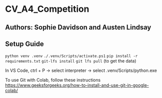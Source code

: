 # CV_A4_Competition
## Authors: Sophie Davidson and Austen Lindsay

## Setup Guide
```python venv .venv```
```./.venv/Scripts/activate.ps1```
```pip install -r requirements.txt```
```git-lfs install```
```git lfs pull``` (to get the data)

In VS Code, ctrl + P -> select interpreter -> select .venv/Scripts/python.exe

To use Git with Colab, follow these instructions https://www.geeksforgeeks.org/how-to-install-and-use-git-in-google-colab/